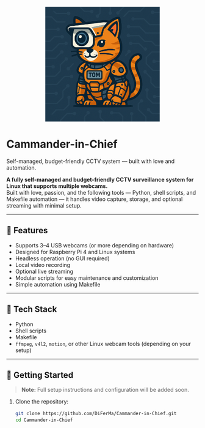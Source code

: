 <p align="center">
  <img src="./logo.png" alt="Cammander-in-Chief Logo" width="300"/>
</p>

# Cammander-in-Chief
Self-managed, budget-friendly CCTV system — built with love and automation.

**A fully self-managed and budget-friendly CCTV surveillance system for Linux that supports multiple webcams.**  
Built with love, passion, and the following tools — Python, shell scripts, and Makefile automation — it handles video capture, storage, and optional streaming with minimal setup.

---

## 🔧 Features

- Supports 3–4 USB webcams (or more depending on hardware)
- Designed for Raspberry Pi 4 and Linux systems
- Headless operation (no GUI required)
- Local video recording
- Optional live streaming
- Modular scripts for easy maintenance and customization
- Simple automation using Makefile

---

## 🧰 Tech Stack

- Python
- Shell scripts
- Makefile
- `ffmpeg`, `v4l2`, `motion`, or other Linux webcam tools (depending on your setup)

---

## 🚀 Getting Started

> **Note:** Full setup instructions and configuration will be added soon.

1. Clone the repository:
   ```bash
   git clone https://github.com/DiFerMa/Cammander-in-Chief.git
   cd Cammander-in-Chief
